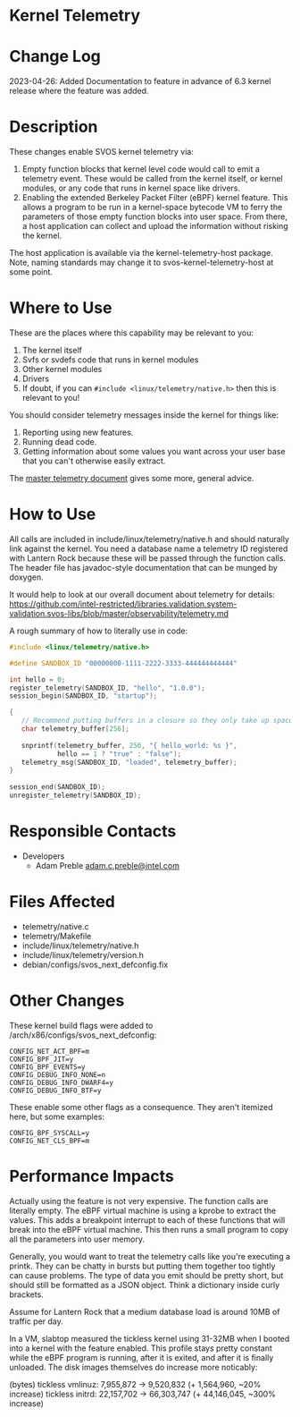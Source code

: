 # Kernel Telemetry

# Change Log
2023-04-26: Added Documentation to feature in advance of 6.3 kernel release where the
feature was added.

# Description
These changes enable SVOS kernel telemetry via:

1. Empty function blocks that kernel level code would call to emit a telemetry
   event. These would be called from the kernel itself, or kernel modules, or
   any code that runs in kernel space like drivers.
2. Enabling the extended Berkeley Packet Filter (eBPF) kernel feature. This
   allows a program to be run in a kernel-space bytecode VM to ferry the
   parameters of those empty function blocks into user space. From there,
   a host application can collect and upload the information without risking
   the kernel.

The host application is available via the kernel-telemetry-host package. Note,
naming standards may change it to svos-kernel-telemetry-host at some point.

# Where to Use

These are the places where this capability may be relevant to you:
1. The kernel itself
2. Svfs or svdefs code that runs in kernel modules
3. Other kernel modules
4. Drivers
5. If doubt, if you can `#include <linux/telemetry/native.h>` then this is
   relevant to you!
   
You should consider telemetry messages inside the kernel for things like:
1. Reporting using new features.
2. Running dead code.
3. Getting information about some values you want across your user base that
   you can't otherwise easily extract.
   
The [master telemetry document](https://github.com/intel-restricted/libraries.validation.system-validation.svos-libs/blob/master/observability/telemetry.md) gives some more, general advice.

# How to Use
All calls are included in include/linux/telemetry/native.h and should naturally
link against the kernel. You need a database name a telemetry ID registered with
Lantern Rock because these will be passed through the function calls. The header
file has javadoc-style documentation that can be munged by doxygen.

It would help to look at our overall document about telemetry for details:
https://github.com/intel-restricted/libraries.validation.system-validation.svos-libs/blob/master/observability/telemetry.md

A rough summary of how to literally use in code:
```c
#include <linux/telemetry/native.h>

#define SANDBOX_ID "00000000-1111-2222-3333-444444444444"

int hello = 0;
register_telemetry(SANDBOX_ID, "hello", "1.0.0");
session_begin(SANDBOX_ID, "startup");

{
   // Recommend putting buffers in a closure so they only take up space for as long as they are in use.
   char telemetry_buffer[256];
 
   snprintf(telemetry_buffer, 256, "{ hello_world: %s }",
            hello == 1 ? "true" : "false");
   telemetry_msg(SANDBOX_ID, "loaded", telemetry_buffer);
}
 
session_end(SANDBOX_ID);
unregister_telemetry(SANDBOX_ID);
```

# Responsible Contacts
* Developers
  * Adam Preble <adam.c.preble@intel.com>

# Files Affected

* telemetry/native.c
* telemetry/Makefile
* include/linux/telemetry/native.h
* include/linux/telemetry/version.h
* debian/configs/svos_next_defconfig.fix

# Other Changes
These kernel build flags were added to /arch/x86/configs/svos_next_defconfig:
```
CONFIG_NET_ACT_BPF=m
CONFIG_BPF_JIT=y
CONFIG_BPF_EVENTS=y
CONFIG_DEBUG_INFO_NONE=n
CONFIG_DEBUG_INFO_DWARF4=y
CONFIG_DEBUG_INFO_BTF=y
```

These enable some other flags as a consequence. They aren't itemized here, but
some examples:

```
CONFIG_BPF_SYSCALL=y
CONFIG_NET_CLS_BPF=m
```

# Performance Impacts

Actually using the feature is not very expensive. The function calls are
literally empty. The eBPF virtual machine is using a kprobe to extract the
values. This adds a breakpoint interrupt to each of these functions that
will break into the eBPF virtual machine. This then runs a small program
to copy all the parameters into user memory.

Generally, you would want to treat the telemetry calls like you're executing
a printk. They can be chatty in bursts but putting them together too tightly
can cause problems. The type of data you emit should be pretty short, but
should still be formatted as a JSON object. Think a dictionary inside
curly brackets.

Assume for Lantern Rock that a medium database load is around 10MB of traffic
per day.

In a VM, slabtop measured the tickless kernel using 31-32MB when I booted into a
kernel with the feature enabled. This profile stays pretty constant while the
eBPF program is running, after it is exited, and after it is finally unloaded.
The disk images themselves do increase more noticably:
 
(bytes)
tickless vmlinuz: 7,955,872 -> 9,520,832 (+ 1,564,960, ~20% increase)
tickless initrd: 22,157,702 -> 66,303,747 (+ 44,146,045, ~300% increase)
